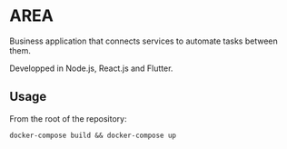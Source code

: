 # AREA

Business application that connects services to automate tasks between them.

Developped in Node.js, React.js and Flutter.

## Usage

From the root of the repository:

    docker-compose build && docker-compose up
